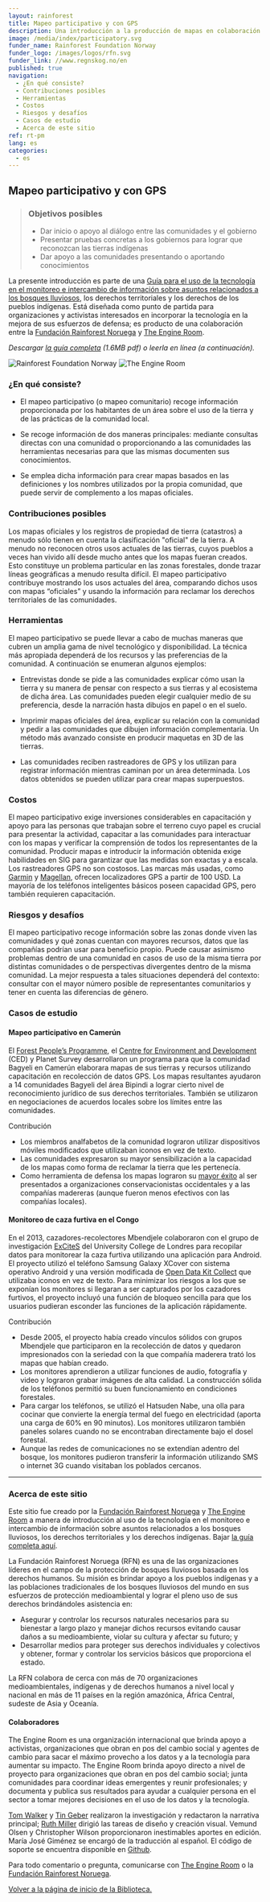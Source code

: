```yaml
---
layout: rainforest
title: Mapeo participativo y con GPS
description: Una introducción a la producción de mapas en colaboración con las comunidades (mapeo participativo) a fin de mostrar el uso real de un área, comparar un área con mapas “oficiales” y usar dicha información en reclamaciones comunitarias de derechos territoriales. <p>Parte del informe <a href="/es/rainforest-tech">Tecnología para bosques lluviosos</a>.</p>
image: /media/index/participatory.svg
funder_name: Rainforest Foundation Norway
funder_logo: /images/logos/rfn.svg
funder_link: //www.regnskog.no/en
published: true
navigation:
  - ¿En qué consiste?
  - Contribuciones posibles
  - Herramientas
  - Costos
  - Riesgos y desafíos
  - Casos de estudio
  - Acerca de este sitio
ref: rt-pm
lang: es
categories:
  - es
---
```


## Mapeo participativo y con GPS

> ### Objetivos posibles
> * Dar inicio o apoyo al diálogo entre las comunidades y el gobierno
> * Presentar pruebas concretas a los gobiernos para lograr que reconozcan las tierras indígenas
> * Dar apoyo a las comunidades presentando o aportando conocimientos

La presente introducción es parte de una [Guía para el uso de la tecnología en el monitoreo e intercambio de información sobre asuntos relacionados a los bosques lluviosos](https://library.theengineroom.org/pt/rainforest-tech/), los derechos territoriales y los derechos de los pueblos indígenas. Está diseñada como punto de partida para organizaciones y activistas interesados en incorporar la tecnología en la mejora de sus esfuerzos de defensa; es producto de una colaboración entre la [Fundación Rainforest Noruega](http://www.regnskog.no/en/) y [The Engine Room](https://theengineroom.org).

_Descargar [la guía completa](http://d5i6is0eze552.cloudfront.net/documents/Publikasjoner/Andre-rapporter/Rainforest-tech-primer.pdf?mtime=20160704134642) (1.6MB pdf) o leerla en línea (a continuación)._

![Rainforest Foundation Norway](/images/logos/rfn-dark.svg) ![The Engine Room](/images/logos/engineroom-dark.png)


### ¿En qué consiste?

* El mapeo participativo (o mapeo comunitario) recoge información proporcionada por los  habitantes de un área sobre el uso de la tierra y de las prácticas de la comunidad local.

* Se recoge información de dos maneras principales: mediante consultas directas con una comunidad o proporcionando a las comunidades las herramientas necesarias para que las mismas documenten sus conocimientos.

* Se emplea dicha información para crear mapas basados en las definiciones y los nombres utilizados por la propia comunidad, que puede servir de complemento a los mapas oficiales.

### Contribuciones posibles

Los mapas oficiales y los registros de propiedad de tierra (catastros) a menudo sólo tienen en cuenta la clasificación "oficial" de la tierra. A menudo no reconocen otros usos actuales de las tierras, cuyos pueblos a veces han vivido allí desde mucho antes que los mapas fueran creados. Esto constituye un problema particular en las zonas forestales, donde trazar líneas geográficas a menudo resulta difícil. El mapeo participativo contribuye mostrando los usos actuales del área, comparando dichos usos con mapas “oficiales” y usando la información para reclamar los derechos territoriales de las comunidades.

### Herramientas

El mapeo participativo se puede llevar a cabo de muchas maneras que cubren un amplia gama de nivel tecnológico y disponibilidad. La técnica más apropiada dependerá de los recursos y las preferencias de la comunidad. A continuación se enumeran algunos ejemplos:

* Entrevistas donde se pide a las comunidades explicar cómo usan la tierra y su manera de pensar con respecto a sus tierras y al ecosistema de dicha área. Las comunidades pueden elegir cualquier medio de su preferencia, desde la narración hasta dibujos en papel o en el suelo.

* Imprimir mapas oficiales del área, explicar su relación con la comunidad y pedir a las comunidades que dibujen información complementaria. Un método más avanzado consiste en producir maquetas en 3D de las tierras.

* Las comunidades reciben rastreadores de GPS y los utilizan para registrar información mientras caminan por un área determinada. Los datos obtenidos se pueden utilizar para crear mapas superpuestos.

### Costos

El mapeo participativo exige inversiones considerables en capacitación y apoyo para las personas que trabajan sobre el terreno cuyo papel es crucial para presentar la actividad, capacitar a las comunidades para interactuar con los mapas y verificar la comprensión de todos los representantes de la comunidad. Producir mapas e introducir la información obtenida exige habilidades en SIG para garantizar que las medidas son exactas y a escala. Los rastreadores GPS no son costosos. Las marcas más usadas, como [Garmin](https://buy.garmin.com/en-US/US/cIntoSports-c10341-p1.html) y [Magellan](http://www.magellangps.com/Store/eXploristSeries), ofrecen localizadores GPS a partir de 100 USD. La mayoría de los teléfonos inteligentes básicos poseen capacidad GPS, pero también requieren capacitación.

### Riesgos y desafíos

El mapeo participativo recoge información sobre las zonas donde viven las comunidades y qué zonas cuentan con mayores recursos, datos que las compañías podrían usar para beneficio propio. Puede causar asimismo problemas dentro de una comunidad en casos de uso de la misma tierra por distintas comunidades o de perspectivas divergentes dentro de la misma comunidad. La mejor respuesta a tales situaciones dependerá del contexto: consultar con el mayor número posible de representantes comunitarios y tener en cuenta las diferencias de género.

### Casos de estudio

#### Mapeo participativo en Camerún

El [Forest People’s Programme](http://www.forestpeoples.org/), el [Centre for Environment and Development](http://www.cedcameroun.org/) (CED) y Planet Survey desarrollaron un programa para que la comunidad Bagyeli en Camerún elaborara mapas de sus tierras y recursos utilizando capacitación en recolección de datos GPS. Los mapas resultantes ayudaron a 14 comunidades Bagyeli del área Bipindi a lograr cierto nivel de reconocimiento jurídico de sus derechos territoriales. También se utilizaron en negociaciones de acuerdos locales sobre los límites entre las comunidades.

Contribución

* Los miembros analfabetos de la comunidad lograron utilizar dispositivos móviles modificados que utilizaban iconos en vez de texto.
* Las comunidades expresaron su mayor sensibilización a la capacidad de los mapas como forma de reclamar la tierra que les pertenecía.
* Como herramienta de defensa los mapas lograron su [mayor éxito](http://www.iapad.org/wp-content/uploads/2015/07/cameroon_unep_report_nov08_eng.pdf) al ser presentados a organizaciones conservacionistas occidentales y a las compañías madereras (aunque fueron menos efectivos con las compañías locales).

#### Monitoreo de caza furtiva en el Congo
En el 2013, cazadores-recolectores Mbendjele colaboraron con el grupo de investigación [ExCiteS](https://uclexcites.wordpress.com/) del University College de Londres para recopilar datos para monitorear la caza furtiva utilizando una aplicación para Android. El proyecto utilizó el teléfono Samsung Galaxy XCover con sistema operativo Android y una versión modificada de [Open Data Kit Collect](https://opendatakit.org/) que utilizaba iconos en vez de texto. Para minimizar los riesgos a los que se exponían los monitores si llegaran a ser capturados por los cazadores furtivos, el proyecto incluyó una función de bloqueo sencilla para que los usuarios pudieran esconder las funciones de la aplicación rápidamente.

Contribución

* Desde 2005, el proyecto había creado vínculos sólidos con grupos Mbendjele que participaron en la recolección de datos y quedaron impresionados con la seriedad con la que compañía maderera trató los mapas que habían creado.
* Los monitores aprendieron a utilizar funciones de audio, fotografía y video y lograron grabar imágenes de alta calidad. La construcción sólida de los teléfonos permitió su buen funcionamiento en condiciones forestales.
* Para cargar los teléfonos, se utilizó el Hatsuden Nabe, una olla para cocinar que convierte la energía termal del fuego en electricidad (aporta una carga de 60% en 90 minutos). Los monitores utilizaron también paneles solares cuando no se encontraban directamente bajo el dosel forestal.
* Aunque las redes de comunicaciones no se extendían adentro del bosque, los monitores pudieron transferir la información utilizando SMS o internet 3G cuando visitaban los poblados cercanos.

***

### Acerca de este sitio
Este sitio fue creado por la [Fundación Rainforest Noruega](www.regnskog.no/en/) y [The Engine Room](https://theengineroom.org) a manera de introducción al uso de la tecnología en el monitoreo e intercambio de información sobre asuntos relacionados a los bosques lluviosos, los derechos territoriales y los derechos indígenas. Bajar [la guía completa aquí](http://d5i6is0eze552.cloudfront.net/documents/Publikasjoner/Andre-rapporter/Rainforest-tech-primer.pdf?mtime=20160704134642).

La Fundación Rainforest Noruega (RFN) es una de las organizaciones líderes en el campo de la protección de bosques lluviosos basada en los derechos humanos. Su misión es brindar apoyo a los pueblos indígenas y a las poblaciones tradicionales de los bosques lluviosos del mundo en sus esfuerzos de protección medioambiental y lograr el pleno uso de sus derechos brindándoles asistencia en:

* Asegurar y controlar los recursos naturales necesarios para su bienestar a 	largo plazo y manejar dichos recursos evitando causar daños a su medioambiente, violar su cultura y afectar su futuro; y
* Desarrollar medios para proteger sus derechos individuales y colectivos y obtener, 	formar y controlar los servicios básicos que proporciona el estado.

La RFN colabora de cerca con más de 70 organizaciones medioambientales, indígenas y de derechos humanos a nivel local y nacional en más de 11 países en la región amazónica, África Central, sudeste de Asia y Oceanía.

#### Colaboradores
The Engine Room es una organización internacional que brinda apoyo a activistas, organizaciones que obran en pos del cambio social y agentes de cambio para sacar el máximo provecho a los datos y a la tecnología para aumentar su impacto. The Engine Room brinda apoyo directo a nivel de proyecto para organizaciones que obran en pos del cambio social; junta comunidades para coordinar ideas emergentes y reunir profesionales; y documenta y publica sus resultados para ayudar a cualquier persona en el sector a tomar mejores decisiones en el uso de los datos y la tecnología.


[Tom Walker](https://www.theengineroom.org/our_team/tom-walker/) y [Tin Geber](https://www.theengineroom.org/our_team/tin-geber/) realizaron la investigación y redactaron la narrativa principal; [Ruth Miller](http://ruthmiller.net/) dirigió las tareas de diseño y creación visual. Vemund Olsen y Christopher Wilson proporcionaron inestimables aportes en edició­n. María José Giménez se encargó de la traducción al español. El código de soporte se encuentra disponible en [Github](https://github.com/the-engine-room/library/).

Para todo comentario o pregunta, comunicarse con [The Engine Room](mailto:post@theengineroom.org) o la [Fundación Rainforest Noruega](mailto:rainforest@rainforest.no).

[Volver a la página de inicio de la Biblioteca.](/rainforest-tech)
